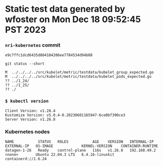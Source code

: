# Static test data generated by wfoster on Mon Dec 18 09:52:45 PST 2023

### `nri-kubernetes` commit
```
e9c7ffc1dcd6435d804104206ee7784534d94b08
```

`git status --short`

```
M  ../../../../src/kubelet/metric/testdata/kubelet_group_expected.go
M  ../../../../src/kubelet/metric/testdata/kubelet_pods_expected.go
?? ../1_24/
?? ../1_25/
?? ./
```

### `$ kubectl version`
```
Client Version: v1.28.4
Kustomize Version: v5.0.4-0.20230601165947-6ce0bf390ce3
Server Version: v1.26.8
```

### Kubernetes nodes
```
NAME           STATUS   ROLES           AGE    VERSION   INTERNAL-IP    EXTERNAL-IP   OS-IMAGE             KERNEL-VERSION    CONTAINER-RUNTIME
datagen-1-26   Ready    control-plane   116s   v1.26.8   192.168.49.2   <none>        Ubuntu 22.04.3 LTS   6.4.16-linuxkit   containerd://1.6.24
```
